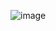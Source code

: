 ![image](https://github.com/ShchadkoAndrii/Jmeter/assets/118735059/73d7ef2a-0d63-4f6c-8dca-e10da7d10875)
